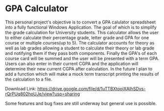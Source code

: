 # GPA Calculator
This personal project's objective is to convert a GPA calulator spreadsheet into a fully functional Windows Application. The goal of which is to simplify the grade calculation for University students.
This calculator allows the user to either calculate their percentage grade, letter grade and GPA for one course or multiple courses(up to 5). The calculator accounts for theory as well as lab grades allowing a student to calculate their theory or lab grade and notifying them if they pass both components. 
Finally the GPA's of each course card will be summed and the user will be presented with a term GPA. Users can also enter in their current CGPA and the application will determine their new current CGPA after calculation.
In the future I plan to add a function which will make a mock term transcript printing the results of the calculation to a file.


Download Link:
https://drive.google.com/file/d/1uTTBXtoojXAIhSDvs-rQrPUq802hoUJe/view?usp=sharing

Some features and bug fixes are still underway but general use is possible. 
